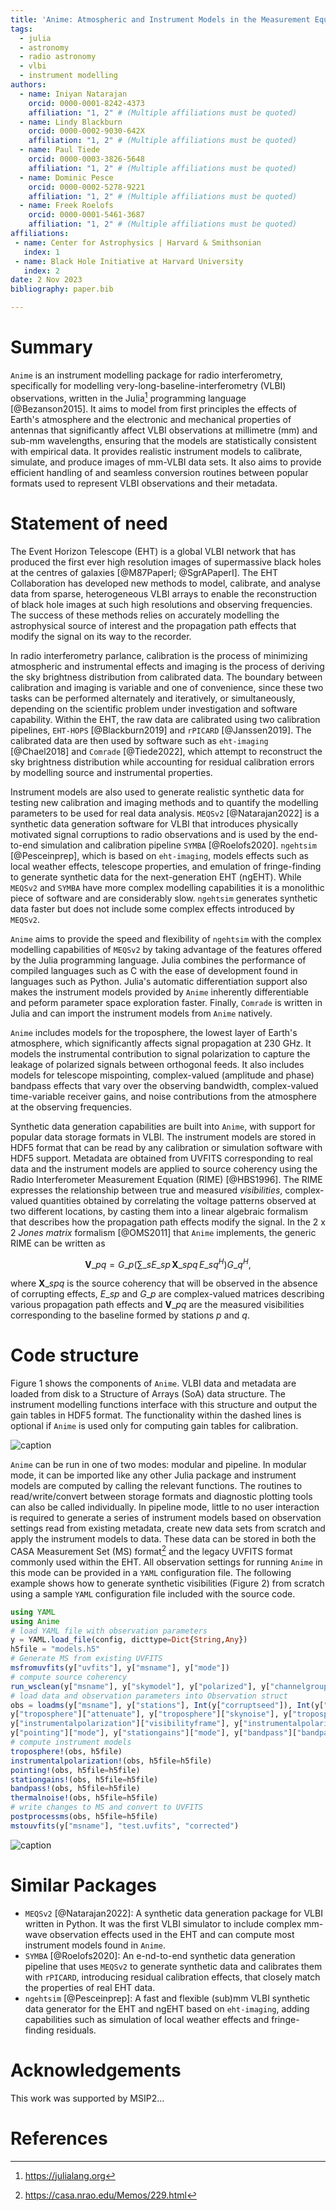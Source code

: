 ```yaml
---
title: 'Anime: Atmospheric and Instrument Models in the Measurement Equation'
tags:
  - julia
  - astronomy
  - radio astronomy
  - vlbi
  - instrument modelling
authors:
  - name: Iniyan Natarajan
    orcid: 0000-0001-8242-4373
    affiliation: "1, 2" # (Multiple affiliations must be quoted)
  - name: Lindy Blackburn
    orcid: 0000-0002-9030-642X
    affiliation: "1, 2" # (Multiple affiliations must be quoted)
  - name: Paul Tiede
    orcid: 0000-0003-3826-5648
    affiliation: "1, 2" # (Multiple affiliations must be quoted)
  - name: Dominic Pesce
    orcid: 0000-0002-5278-9221
    affiliation: "1, 2" # (Multiple affiliations must be quoted)
  - name: Freek Roelofs
    orcid: 0000-0001-5461-3687
    affiliation: "1, 2" # (Multiple affiliations must be quoted)
affiliations:
 - name: Center for Astrophysics | Harvard & Smithsonian
   index: 1
 - name: Black Hole Initiative at Harvard University
   index: 2
date: 2 Nov 2023
bibliography: paper.bib

---
```


# Summary

`Anime` is an instrument modelling package for radio interferometry, specifically for modelling very-long-baseline-interferometry (VLBI) observations, written in the Julia[^1] programming language [@Bezanson2015]. It aims to model from first principles the effects of Earth's atmosphere and the electronic and mechanical properties of antennas that significantly affect VLBI observations at millimetre (mm) and sub-mm wavelengths, ensuring that the models are statistically consistent with empirical data. It provides realistic instrument models to calibrate, simulate, and produce images of mm-VLBI data sets. It also aims to provide efficient handling of and seamless conversion routines between popular formats used to represent VLBI observations and their metadata.

[^1]: https://julialang.org


# Statement of need

The Event Horizon Telescope (EHT) is a global VLBI network that has produced the first ever high resolution images of supermassive black holes at the centres of galaxies [@M87PaperI; @SgrAPaperI]. The EHT Collaboration has developed new methods to model, calibrate, and analyse data from sparse, heterogeneous VLBI arrays to enable the reconstruction of black hole images at such high resolutions and observing frequencies. The success of these methods relies on accurately modelling the astrophysical source of interest and the propagation path effects that modify the signal on its way to the recorder.

In radio interferometry parlance, calibration is the process of minimizing atmospheric and instrumental effects and imaging is the process of deriving the sky brightness distribution from calibrated data. The boundary between calibration and imaging is variable and one of convenience, since these two tasks can be performed alternately and iteratively, or simultaneously, depending on the scientific problem under investigation and software capability. Within the EHT, the raw data are calibrated using two calibration pipelines, `EHT-HOPS` [@Blackburn2019] and `rPICARD` [@Janssen2019]. The calibrated data are then used by software such as `eht-imaging` [@Chael2018] and `Comrade` [@Tiede2022], which attempt to reconstruct the sky brightness distribution while accounting for residual calibration errors by modelling source and instrumental properties.

Instrument models are also used to generate realistic synthetic data for testing new calibration and imaging methods and to quantify the modelling parameters to be used for real data analysis. `MEQSv2` [@Natarajan2022] is a synthetic data generation software for VLBI that introduces physically motivated signal corruptions to radio observations and is used by the end-to-end simulation and calibration pipeline `SYMBA` [@Roelofs2020]. `ngehtsim` [@Pesceinprep], which is based on `eht-imaging`, models effects such as local weather effects, telescope properties, and emulation of fringe-finding to generate synthetic data for the next-generation EHT (ngEHT). While `MEQSv2` and `SYMBA` have more complex modelling capabilities it is a monolithic piece of software and are considerably slow. `ngehtsim` generates synthetic data faster but does not include some complex effects introduced by `MEQSv2`.

`Anime` aims to provide the speed and flexibility of `ngehtsim` with the complex modelling capabilities of `MEQSv2` by taking advantage of the features offered by the Julia programming language. Julia combines the performance of compiled languages such as C with the ease of development found in languages such as Python. Julia's automatic differentiation support also makes the instrument models provided by `Anime` inherently differentiable and peform parameter space exploration faster. Finally, `Comrade` is written in Julia and can import the instrument models from `Anime` natively.

`Anime` includes models for the troposphere, the lowest layer of Earth's atmosphere, which significantly affects signal propagation at 230 GHz. It models the instrumental contribution to signal polarization to capture the leakage of polarized signals between orthogonal feeds. It also includes models for telescope mispointing, complex-valued (amplitude and phase) bandpass effects that vary over the observing bandwidth, complex-valued time-variable receiver gains, and noise contributions from the atmosphere at the observing frequencies.

Synthetic data generation capabilities are built into `Anime`, with support for popular data storage formats in VLBI. The instrument models are stored in HDF5 format that can be read by any calibration or simulation software with HDF5 support. Metadata are obtained from UVFITS corresponding to real data and  the instrument models are applied to source coherency using the Radio Interferometer Measurement Equation (RIME) [@HBS1996]. The RIME expresses the relationship between true and measured *visibilities*, complex-valued quantities obtained by correlating the voltage patterns observed at two different locations, by casting them into a linear algebraic formalism that describes how the propagation path effects modify the signal. In the 2 x 2 *Jones matrix* formalism [@OMS2011] that `Anime` implements, the generic RIME can be written as

$$
\mathbf{V}\_{pq} = G\_p \left( \sum\_{s} E\_{sp}\, \mathbf{X}\_{spq}\, E\_{sq}^H \right) G\_q^H,
$$

where $\mathbf{X}\_{spq}$ is the source coherency that will be observed in the absence of corrupting effects, $E\_{sp}$ and $G\_p$ are complex-valued matrices describing various propagation path effects and $\mathbf{V}\_{pq}$ are the measured visibilities corresponding to the baseline formed by stations $p$ and $q$.

# Code structure
Figure 1 shows the components of `Anime`. VLBI data and metadata are loaded from disk to a Structure of Arrays (SoA) data structure. The instrument modelling functions interface with this structure and output the gain tables in HDF5 format. The functionality within the dashed lines is optional if `Anime` is used only for computing gain tables for calibration.

![caption](components.png)

`Anime` can be run in one of two modes: modular and pipeline. In modular mode, it can be imported like any other Julia package and instrument models are computed by calling the relevant functions. The routines to read/write/convert between storage formats and diagnostic plotting tools can also be called individually. In pipeline mode, little to no user interaction is required to generate a series of instrument models based on observation settings read from existing metadata, create new data sets from scratch and apply the instrument models to data. These data can be stored in both the CASA Measurement Set (MS) format[^2] and the legacy UVFITS format commonly used within the EHT. All observation settings for running `Anime` in this mode can be provided in a `YAML` configuration file. The following example shows how to generate synthetic visibilities (Figure 2) from scratch using a sample `YAML` configuration file included with the source code.
```julia
using YAML
using Anime
# load YAML file with observation parameters 
y = YAML.load_file(config, dicttype=Dict{String,Any})
h5file = "models.h5"
# Generate MS from existing UVFITS
msfromuvfits(y["uvfits"], y["msname"], y["mode"])
# compute source coherency
run_wsclean(y["msname"], y["skymodel"], y["polarized"], y["channelgroups"], y["osfactor"])
# load data and observation parameters into Observation struct
obs = loadms(y["msname"], y["stations"], Int(y["corruptseed"]), Int(y["troposphere"]["tropseed"]), y["troposphere"]["wetonly"], y["correff"],
y["troposphere"]["attenuate"], y["troposphere"]["skynoise"], y["troposphere"]["meandelays"], y["troposphere"]["turbulence"],
y["instrumentalpolarization"]["visibilityframe"], y["instrumentalpolarization"]["mode"], y["pointing"]["interval"], y["pointing"]["scale"],
y["pointing"]["mode"], y["stationgains"]["mode"], y["bandpass"]["bandpassfile"], delim=",", ignorerepeated=false)
# compute instrument models
troposphere!(obs, h5file)
instrumentalpolarization!(obs, h5file=h5file)
pointing!(obs, h5file=h5file)
stationgains!(obs, h5file=h5file)
bandpass!(obs, h5file=h5file)
thermalnoise!(obs, h5file=h5file)
# write changes to MS and convert to UVFITS
postprocessms(obs, h5file=h5file)
mstouvfits(y["msname"], "test.uvfits", "corrected")
```
![caption](visplot.png)

[^2]: https://casa.nrao.edu/Memos/229.html

# Similar Packages
- `MEQSv2` [@Natarajan2022]: A synthetic data generation package for VLBI written in Python. It was the first VLBI simulator to include complex mm-wave observation effects used in the EHT and can compute most instrument models found in `Anime`.
- `SYMBA` [@Roelofs2020]: An e-nd-to-end synthetic data generation pipeline that uses `MEQSv2` to generate synthetic data and calibrates them with `rPICARD`, introducing residual calibration effects, that closely match the properties of real EHT data.
- `ngehtsim` [@Pesceinprep]: A fast and flexible (sub)mm VLBI synthetic data generator for the EHT and ngEHT based on `eht-imaging`, adding capabilities such as simulation of local weather effects and fringe-finding residuals.

# Acknowledgements

This work was supported by MSIP2...

# References
